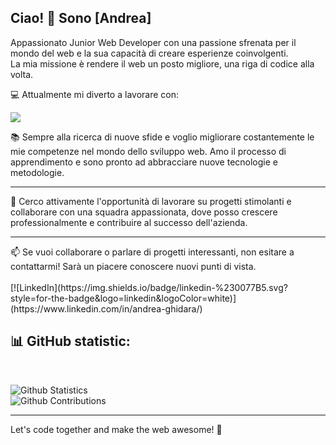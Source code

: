 ## Ciao! 👋 Sono [Andrea]

Appassionato Junior Web Developer con una passione sfrenata per il mondo del web e la sua capacità di creare esperienze coinvolgenti. <br>
La mia missione è rendere il web un posto migliore, una riga di codice alla volta.

💻 Attualmente mi diverto a lavorare con:

<p align="left">
  <a href="https://skillicons.dev">
    <img src="https://skillicons.dev/icons?i=html,css,js,ts,scss,bootstrap,tailwind,vue,php,laravel,figma,postman&perline=8" />
  </a>
</p>


📚 Sempre alla ricerca di nuove sfide e voglio migliorare costantemente le mie competenze nel mondo dello sviluppo web. Amo il processo di apprendimento e sono pronto ad abbracciare nuove tecnologie e metodologie.
<hr>
🌱 Cerco attivamente l'opportunità di lavorare su progetti stimolanti e collaborare con una squadra appassionata, dove posso crescere professionalmente e contribuire al successo dell'azienda.
<hr>
📫 Se vuoi collaborare o parlare di progetti interessanti, non esitare a contattarmi! Sarà un piacere conoscere nuovi punti di vista.
<br>
<br>
[![LinkedIn](https://img.shields.io/badge/linkedin-%230077B5.svg?style=for-the-badge&logo=linkedin&logoColor=white)](https://www.linkedin.com/in/andrea-ghidara/)

<br>

## 📊 GitHub statistic:
<br>

![Github Statistics](https://github-readme-stats.vercel.app/api/?username=andreaghidara&count_private=true&show_icons=true&theme=dark&hide_border=false) <br>
![Github Contributions](https://github-readme-streak-stats.herokuapp.com/?user=andreaghidara&hide_border=false&theme=dark) <br>


---

Let's code together and make the web awesome! 🚀

